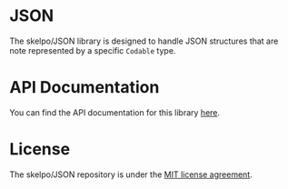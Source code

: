# JSON

The skelpo/JSON library is designed to handle JSON structures that are note represented by a specific `Codable` type.

# API Documentation

You can find the API documentation for this library [here](http://www.skelpo.codes/JSON/).

# License

The skelpo/JSON repository is under the [MIT license agreement](https://github.com/skelpo/JSON/blob/master/LICENSE).